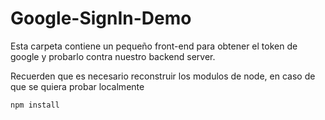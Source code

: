 # Google-SignIn-Demo

Esta carpeta contiene un pequeño front-end para obtener el token de google y probarlo contra nuestro backend server.

Recuerden que es necesario reconstruir los modulos de node, en caso de que se quiera probar localmente 

```
npm install
```